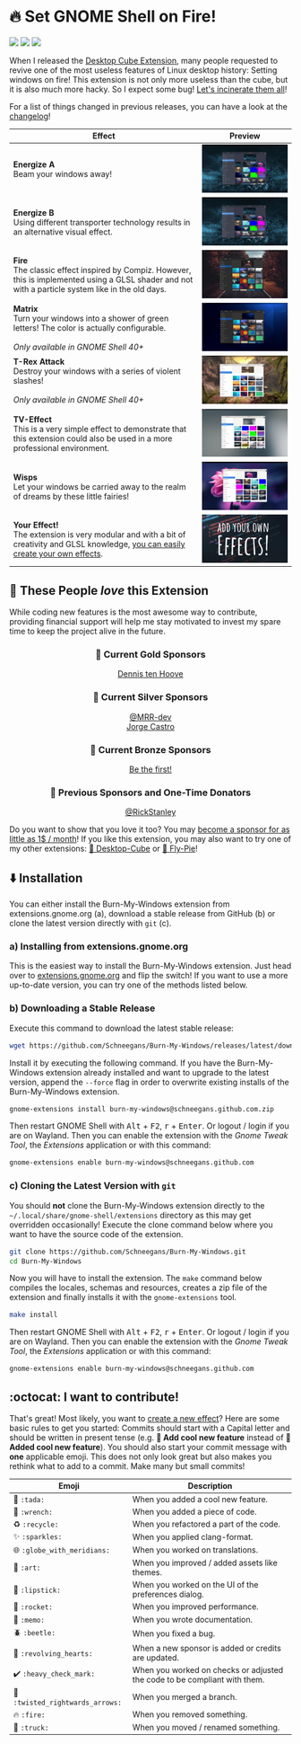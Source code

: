 # 🔥 Set GNOME Shell on Fire!

<a href="https://github.com/Schneegans/Burn-My-Windows/actions"><img src="https://github.com/Schneegans/Burn-My-Windows/workflows/Checks/badge.svg?branch=main" /></a>
<a href="LICENSE"><img src="https://img.shields.io/badge/License-GPLv3-blue.svg?labelColor=303030" /></a>
<a href="https://extensions.gnome.org/extension/4679/burn-my-windows/"><img src="https://img.shields.io/badge/Download-extensions.gnome.org-e67f4d.svg?logo=gnome&logoColor=lightgrey&labelColor=303030" /></a>

When I released the [Desktop Cube Extension](https://github.com/Schneegans/Desktop-Cube/), many people requested to revive one of the most useless features of Linux desktop history: Setting windows on fire!
This extension is not only more useless than the cube, but it is also much more hacky. So I expect some bug! [Let's incinerate them all](https://github.com/Schneegans/Burn-My-Windows/issues)!

For a list of things changed in previous releases, you can have a look at the [changelog](docs/changelog.md)!


Effect | Preview
-----|--------
**Energize A** <br> Beam your windows away! | <img src ="docs/pics/energizeA.gif" />
**Energize B** <br> Using different transporter technology results in an alternative visual effect. | <img src ="docs/pics/energizeB.gif" />
**Fire** <br> The classic effect inspired by Compiz. However, this is implemented using a GLSL shader and not with a particle system like in the old days. | <img src ="docs/pics/fire.gif" />
**Matrix** <br> Turn your windows into a shower of green letters! The color is actually configurable. <br><br> _Only available in GNOME Shell 40+_ | <img src ="docs/pics/matrix.gif" />
**T-Rex Attack** <br> Destroy your windows with a series of violent slashes! <br><br> _Only available in GNOME Shell 40+_ | <img src ="docs/pics/trex.gif" />
**TV-Effect** <br> This is a very simple effect to demonstrate that this extension could also be used in a more professional environment. | <img src ="docs/pics/tv.gif" />
**Wisps** <br> Let your windows be carried away to the realm of dreams by these little fairies! | <img src ="docs/pics/wisps.gif" />
**Your Effect!** <br> The extension is very modular and with a bit of creativity and GLSL knowledge, [you can easily create your own effects](docs/how-to-create-new-effects.md). | [![Create your own effects](docs/pics/custom.jpg)](docs/how-to-create-new-effects.md)


## 💞 These People _love_ this Extension

While coding new features is the most awesome way to contribute, providing financial support will help me stay motivated to invest my spare time to keep the project alive in the future.

<h3 align="center">🥇 Current Gold Sponsors</h3>
<p align="center">
  <a href="https://github.com/dennis1248">Dennis ten Hoove</a><br>
</p>

<h3 align="center">🥈 Current Silver Sponsors</h3>
<p align="center">
  <a href="https://github.com/MRR-dev">@MRR-dev</a><br>
  <a href="https://github.com/castrojo">Jorge Castro</a><br>
</p>

<h3 align="center">🥉 Current Bronze Sponsors</h3>
<p align="center">
  <a href="https://github.com/sponsors/Schneegans">Be the first!</a>
</p>

<h3 align="center">🏅 Previous Sponsors and One-Time Donators</h3>
<p align="center">
  <a href="https://github.com/RickStanley">@RickStanley</a><br>
</p>


Do you want to show that you love it too? You may <a href="https://github.com/sponsors/Schneegans">become a sponsor for as little as 1$ / month</a>!
If you like this extension, you may also want to try one of my other extensions: [🧊 Desktop-Cube](https://github.com/Schneegans/Desktop-Cube) or [🍰 Fly-Pie](https://github.com/Schneegans/Fly-Pie/)!

## ⬇️ Installation

You can either install the Burn-My-Windows extension from extensions.gnome.org (a), download a stable release
from GitHub (b) or clone the latest version directly with `git` (c).

### a) Installing from extensions.gnome.org

This is the easiest way to install the Burn-My-Windows extension. Just head over to
[extensions.gnome.org](https://extensions.gnome.org/extension/4679/burn-my-windows/) and flip the switch!
If you want to use a more up-to-date version, you can try one of the methods listed below.

### b) Downloading a Stable Release

Execute this command to download the latest stable release:

```bash
wget https://github.com/Schneegans/Burn-My-Windows/releases/latest/download/burn-my-windows@schneegans.github.com.zip
```

Install it by executing the following command. If you have the Burn-My-Windows extension already installed and want to upgrade to
the latest version, append the `--force` flag in order to overwrite existing installs of the Burn-My-Windows extension.

```bash
gnome-extensions install burn-my-windows@schneegans.github.com.zip
```

Then restart GNOME Shell with <kbd>Alt</kbd> + <kbd>F2</kbd>, <kbd>r</kbd> + <kbd>Enter</kbd>.
Or logout / login if you are on Wayland.
Then you can enable the extension with the *Gnome Tweak Tool*, the *Extensions* application or with this command:

```bash
gnome-extensions enable burn-my-windows@schneegans.github.com
```

### c) Cloning the Latest Version with `git`

You should **not** clone the Burn-My-Windows extension directly to the `~/.local/share/gnome-shell/extensions` directory as this may get overridden occasionally!
Execute the clone command below where you want to have the source code of the extension.

```bash
git clone https://github.com/Schneegans/Burn-My-Windows.git
cd Burn-My-Windows
```

Now you will have to install the extension.
The `make` command below compiles the locales, schemas and resources, creates a zip file of the extension and finally installs it with the `gnome-extensions` tool.

```bash
make install
```

Then restart GNOME Shell with <kbd>Alt</kbd> + <kbd>F2</kbd>, <kbd>r</kbd> + <kbd>Enter</kbd>.
Or logout / login if you are on Wayland.
Then you can enable the extension with the *Gnome Tweak Tool*, the *Extensions* application or with this command:

```bash
gnome-extensions enable burn-my-windows@schneegans.github.com
```

## :octocat: I want to contribute!

That's great!
Most likely, you want to [create a new effect](docs/how-to-create-new-effects.md)?
Here are some basic rules to get you started:
Commits should start with a Capital letter and should be written in present tense (e.g. __:tada: Add cool new feature__ instead of __:tada: Added cool new feature__).
You should also start your commit message with **one** applicable emoji.
This does not only look great but also makes you rethink what to add to a commit. Make many but small commits!

Emoji | Description
------|------------
:tada: `:tada:` | When you added a cool new feature.
:wrench: `:wrench:` | When you added a piece of code.
:recycle: `:recycle:` | When you refactored a part of the code.
:sparkles: `:sparkles:` | When you applied clang-format.
:globe_with_meridians: `:globe_with_meridians:` | When you worked on translations.
:art: `:art:` | When you improved / added assets like themes.
:lipstick: `:lipstick:` | When you worked on the UI of the preferences dialog.
:rocket: `:rocket:` | When you improved performance.
:memo: `:memo:` | When you wrote documentation.
:beetle: `:beetle:` | When you fixed a bug.
:revolving_hearts: `:revolving_hearts:` | When a new sponsor is added or credits are updated.
:heavy_check_mark: `:heavy_check_mark:` | When you worked on checks or adjusted the code to be compliant with them.
:twisted_rightwards_arrows: `:twisted_rightwards_arrows:` | When you merged a branch.
:fire: `:fire:` | When you removed something.
:truck: `:truck:` | When you moved / renamed something.